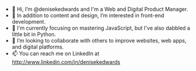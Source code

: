 - 👋 Hi, I’m @denisekedwards and I'm a Web and Digital Product Manager. 
- 👀 In addition to content and design, I’m interested in front-end development. 
- 🌱 I'm currently focusing on mastering JavaScript, but I've also dabbled a little bit in Python. 
- 💞️ I’m looking to collaborate with others to improve websites, web apps, and digital platforms.  
- 📫 You can reach me on LinkedIn at http://www.linkedin.com/in/denisekedwards
<!---
denisekedwards/denisekedwards is a ✨ special ✨ repository because its `README.md` (this file) appears on your GitHub profile.
You can click the Preview link to take a look at your changes.
--->
